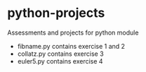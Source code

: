 # python-projects
Assessments and projects for python module

- fibname.py contains exercise 1 and 2 
- collatz.py contains exercise 3 
- euler5.py contains exercise 4
